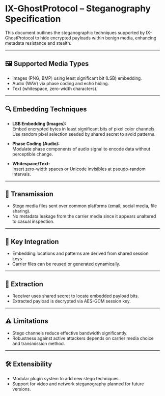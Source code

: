 # IX-GhostProtocol – Steganography Specification

This document outlines the steganographic techniques supported by IX-GhostProtocol to hide encrypted payloads within benign media, enhancing metadata resistance and stealth.

---

## 🖼 Supported Media Types

- Images (PNG, BMP) using least significant bit (LSB) embedding.
- Audio (WAV) via phase coding and echo hiding.
- Text (whitespace, zero-width characters).

---

## 🔍 Embedding Techniques

- **LSB Embedding (Images):**  
  Embed encrypted bytes in least significant bits of pixel color channels.  
  Use random pixel selection seeded by shared secret to avoid patterns.

- **Phase Coding (Audio):**  
  Modulate phase components of audio signal to encode data without perceptible change.

- **Whitespace/Text:**  
  Insert zero-width spaces or Unicode invisibles at pseudo-random intervals.

---

## 📡 Transmission

- Stego media files sent over common platforms (email, social media, file sharing).
- No metadata leakage from the carrier media since it appears unaltered to casual inspection.

---

## 🔑 Key Integration

- Embedding locations and patterns are derived from shared session keys.
- Carrier files can be reused or generated dynamically.

---

## 🔄 Extraction

- Receiver uses shared secret to locate embedded payload bits.
- Extracted payload is decrypted via AES-GCM session key.

---

## ⚠️ Limitations

- Stego channels reduce effective bandwidth significantly.
- Robustness against active attackers depends on carrier media choice and transmission method.

---

## 🛠 Extensibility

- Modular plugin system to add new stego techniques.
- Support for video and network steganography planned for future versions.

